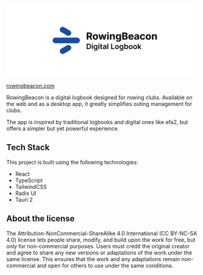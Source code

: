 ![logo](https://github.com/MathisBarre/logbook.rowingbeacon.com/blob/main/public/banner.png?raw=true)

[rowingbeacon.com](https://rowingbeacon.com)

RowingBeacon is a digital logbook designed for rowing clubs. Available on the web and as a desktop app, it greatly simplifies outing management for clubs.

The app is inspired by traditional logbooks and digital ones like efa2, but offers a simpler but yet powerful experience.

## Tech Stack

This project is built using the following technologies:

- React
- TypeScript
- TailwindCSS
- Radix UI
- Tauri 2

## About the license

The Attribution-NonCommercial-ShareAlike 4.0 International (CC BY-NC-SA 4.0) license lets people share, modify, and build upon the work for free, but only for non-commercial purposes. Users must credit the original creator and agree to share any new versions or adaptations of the work under the same license. This ensures that the work and any adaptations remain non-commercial and open for others to use under the same conditions.
